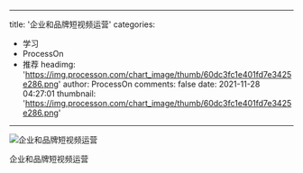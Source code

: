 
---
title: '企业和品牌短视频运营'
categories: 
 - 学习
 - ProcessOn
 - 推荐
headimg: 'https://img.processon.com/chart_image/thumb/60dc3fc1e401fd7e3425e286.png'
author: ProcessOn
comments: false
date: 2021-11-28 04:27:01
thumbnail: 'https://img.processon.com/chart_image/thumb/60dc3fc1e401fd7e3425e286.png'
---

<div>   
<img class="thumb" alt="企业和品牌短视频运营" src="https://img.processon.com/chart_image/thumb/60dc3fc1e401fd7e3425e286.png" referrerpolicy="no-referrer">
<p>企业和品牌短视频运营</p>  
</div>
            